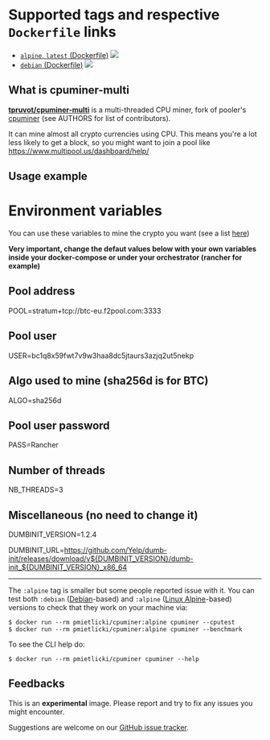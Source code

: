 Supported tags and respective `Dockerfile` links
================================================

  * [`alpine`, `latest` (Dockerfile)](https://github.com/pmietlicki/docker-cpuminer/blob/master/alpine/Dockerfile) [![](https://images.microbadger.com/badges/image/wernight/cpuminer-multi.svg)](https://microbadger.com/images/wernight/cpuminer-multi "Get your own image badge on microbadger.com")
  * [`debian` (Dockerfile)](https://github.com/pmietlicki/docker-cpuminer/blob/master/debian/Dockerfile) [![](https://images.microbadger.com/badges/image/wernight/cpuminer-multi:debian.svg)](https://microbadger.com/images/wernight/cpuminer-multi:debian "Get your own image badge on microbadger.com")


What is cpuminer-multi
----------------------

[**tpruvot/cpuminer-multi**](https://github.com/tpruvot/cpuminer-multi) is a multi-threaded CPU miner, fork of pooler's [cpuminer](https://github.com/pooler) (see AUTHORS for list of contributors).

It can mine almost all crypto currencies using CPU. This means you're a lot less likely to get a block, so
you might want to join a pool like https://www.multipool.us/dashboard/help/


Usage example
-------------

# Environment variables

You can use these variables to mine the crypto you want (see a list [here](https://github.com/tpruvot/cpuminer-multi#algorithms))

**Very important, change the defaut values below with your own variables inside your docker-compose or under your orchestrator (rancher for example)**
## Pool address
POOL=stratum+tcp://btc-eu.f2pool.com:3333
## Pool user
USER=bc1q8x59fwt7v9w3haa8dc5jtaurs3azjq2ut5nekp
## Algo used to mine (sha256d is for BTC)
ALGO=sha256d
## Pool user password
PASS=Rancher
## Number of threads
NB_THREADS=3
## Miscellaneous (no need to change it)
DUMBINIT_VERSION=1.2.4

DUMBINIT_URL=https://github.com/Yelp/dumb-init/releases/download/v${DUMBINIT_VERSION}/dumb-init_${DUMBINIT_VERSION}_x86_64

------------------------------------------------------------------------------------------------------------------------------------------

The `:alpine` tag is smaller but some people reported issue with it.
You can test both `:debian` ([Debian](https://hub.docker.com/_/debian)-based)
and `:alpine` ([Linux Alpine](https://hub.docker.com/_/alpine)-based) versions
to check that they work on your machine via:

    $ docker run --rm pmietlicki/cpuminer:alpine cpuminer --cputest
    $ docker run --rm pmietlicki/cpuminer:alpine cpuminer --benchmark

To see the CLI help do:

    $ docker run --rm pmietlicki/cpuminer cpuminer --help


Feedbacks
---------

This is an **experimental** image. Please report and try to fix any issues you might encounter.

Suggestions are welcome on our [GitHub issue tracker](https://github.com/pmietlicki/docker-cpuminer/issues).
